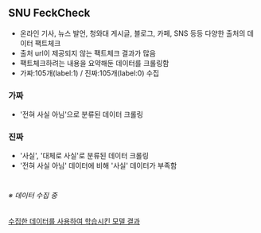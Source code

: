 ## SNU FeckCheck
- 온라인 기사, 뉴스 발언, 청와대 게시글, 블로그, 카페, SNS 등등 다양한 출처의 데이터 팩트체크
- 출처 url이 제공되지 않는 팩트체크 결과가 많음
- 팩트체크하려는 내용을 요약해둔 데이터를 크롤링함
- 가짜:105개(label:1) / 진짜:105개(label:0) 수집

### 가짜
- '전혀 사실 아님'으로 분류된 데이터 크롤링

### 진짜
- '사실', '대체로 사실'로 분류된 데이터 크롤링
- '전혀 사실 아님' 데이터에 비해 '사실' 데이터가 부족함

#

###### ※ 데이터 수집 중

[수집한 데이터를 사용하여 학습시킨 모델 결과](https://github.com/BlockchainTechnologyRnDLab/FakeNews/blob/master/Hanyoonjin/BERT/BERT_SNU_fakeNews_Data_Detection.ipynb)

